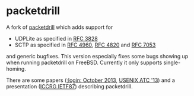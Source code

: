 # packetdrill
A fork of [packetdrill](https://code.google.com/p/packetdrill/) which adds support for
* UDPLite as specified in [RFC 3828](https://tools.ietf.org/html/rfc3828)
* SCTP as specified in [RFC 4960](https://tools.ietf.org/html/rfc4960),  [RFC 4820](https://tools.ietf.org/html/rfc4820) and [RFC 7053](https://tools.ietf.org/html/rfc7053)

and generic bugfixes. This version especially fixes some bugs showing up when running packetdrill on FreeBSD. Currently it only supports single-homing.

There are some papers ([;login: October 2013](https://www.usenix.org/system/files/login/articles/10_cardwell-online.pdf), [USENIX ATC '13](https://www.usenix.org/system/files/conference/atc13/atc13-cardwell.pdf)) and a presentation ([ICCRG IETF87](https://www.ietf.org/proceedings/87/slides/slides-87-iccrg-1.pdf)) describing packetdrill.
